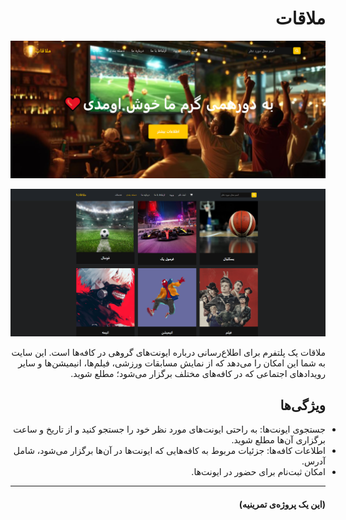 <div dir="rtl">

# ملاقات

![](./Readme/insgesamt_1.png)

![](./Readme/insgesamt_2.png)
   
ملاقات یک پلتفرم برای اطلاع‌رسانی درباره ایونت‌های گروهی در کافه‌ها است. این سایت به شما این امکان را می‌دهد که از نمایش مسابقات ورزشی، فیلم‌ها، انیمیشن‌ها و سایر رویدادهای اجتماعی که در کافه‌های مختلف برگزار می‌شود؛ مطلع شوید.

## ویژگی‌ها

<ul style="list-style-type: disc; padding: 0; margin: 0;">
    <li>جستجوی ایونت‌ها: به راحتی ایونت‌های مورد نظر خود را جستجو کنید و از تاریخ و ساعت برگزاری آن‌ها مطلع شوید.</li>
    <li>اطلاعات کافه‌ها: جزئیات مربوط به کافه‌هایی که ایونت‌ها در آن‌ها برگزار می‌شود، شامل آدرس.</li>
    <li> امکان ثبت‌نام برای حضور در ایونت‌ها.</li>
</ul>

---
#### (این یک پروژه‌ی تمرینیه)
</div>
